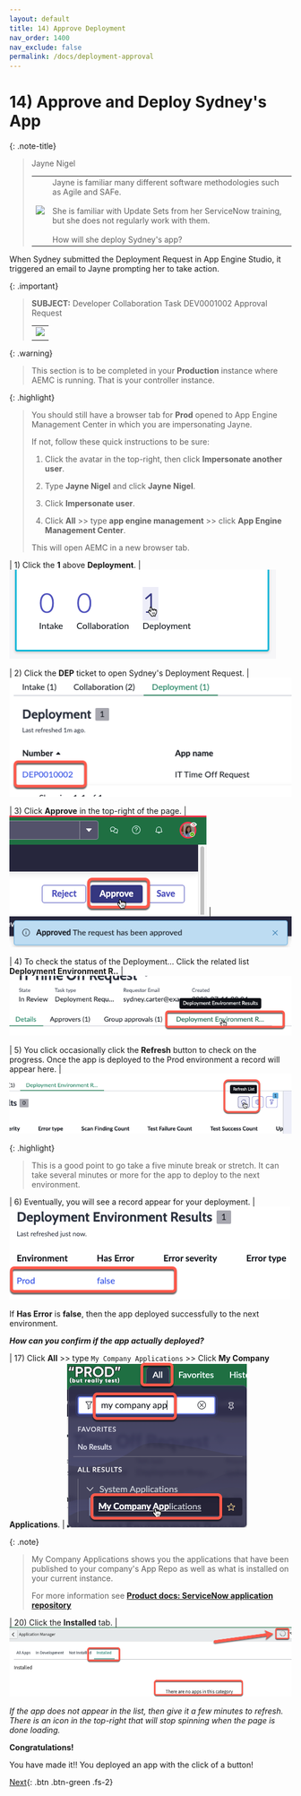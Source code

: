 ```yaml
---
layout: default
title: 14) Approve Deployment
nav_order: 1400
nav_exclude: false
permalink: /docs/deployment-approval
---
```


# 14) Approve and Deploy Sydney's App

{: .note-title}
> Jayne Nigel
> <table>
> <tbody>
> <tr>
> <td>
> <img src="https://creatorworkflowsnow.github.io/lab-aemc-utah/assets/images/2023-03-28-16-42-23.png">
> </td>
> <td>
> Jayne is familiar many different software methodologies such as Agile and SAFe.<br/> 
> <br/>
> She is familiar with Update Sets from her ServiceNow training, but she does not regularly work with them.<br/>
> <br/>
> How will she deploy Sydney's app?
> </td>
> </tr>
> </tbody>
> </table>

When Sydney submitted the Deployment Request in App Engine Studio, it triggered an email to Jayne prompting her to take action.

{: .important}
> **SUBJECT:** Developer Collaboration Task DEV0001002 Approval Request
> <table>
> <tbody>
> <tr>
> <td>
> <img src="https://creatorworkflowsnow.github.io/lab-aemc-utah/assets/images/2023-07-11-22-07-39.png">
> </td>
> </tr>
> </tbody>
> </table>

{: .warning}
>This section is to be completed in your **Production** instance where AEMC is running. That is your controller instance. 

{: .highlight}
> You should still have a browser tab for **Prod** opened to App Engine Management Center in which you are impersonating Jayne. 
>
> If not, follow these quick instructions to be sure:
>
> 1) Click the avatar in the top-right, then click **Impersonate another user**.
>
> 2) Type **Jayne Nigel** and click **Jayne Nigel**.
>
> 3) Click **Impersonate user**.
>
> 4) Click **All** >> type **app engine management** >> click **App Engine Management Center**.
>
> This will open AEMC in a new browser tab.

| 1) Click the **1** above **Deployment**.
| ![](../assets/images/2023-07-11-22-12-55.png)

| 2) Click the **DEP** ticket to open Sydney's Deployment Request. 
| ![](../assets/images/2023-07-11-22-15-03.png)

| 3) Click **Approve** in the top-right of the page. 
| ![](../assets/images/2023-07-11-16-56-47.png)
| ![](../assets/images/2023-07-11-17-01-13.png)

| 4) To check the status of the Deployment... Click the related list **Deployment Environment R..**
| ![](../assets/images/2023-07-11-22-17-50.png)

| 5) You click occasionally click the **Refresh** button to check on the progress. Once the app is deployed to the Prod environment a record will appear here. 
| ![](../assets/images/2023-07-11-22-18-45.png)

{: .highlight}
> This is a good point to go take a five minute break or stretch. It can take several minutes or more for the app to deploy to the next environment.

| 6) Eventually, you will see a record appear for your deployment. 
| ![](../assets/images/2023-07-11-22-20-02.png)

If **Has Error** is **false**, then the app deployed successfully to the next environment. 

***How can you confirm if the app actually deployed?***

| 17) Click **All** >> type ```My Company Applications``` >> Click **My Company Applications**.
| ![](../assets/images/2023-07-11-22-22-05.png)

{: .note}
> My Company Applications shows you the applications that have been published to your company's App Repo as well as what is installed on your current instance. 
>
> For more information see **[Product docs: ServiceNow application repository](https://docs.servicenow.com/csh?topicname=app-repo.html&version=latest)**

| 20) Click the **Installed** tab.
| ![](../assets/images/2023-07-11-22-23-47.png)

*If the app does not appear in the list, then give it a few minutes to refresh.  There is an icon in the top-right that will stop spinning when the page is done loading.*

**Congratulations!**  

You have made it!! You deployed an app with the click of a button!

[Next](/lab-aemc-utah/docs/optional-setup-tasks){: .btn .btn-green .fs-2}